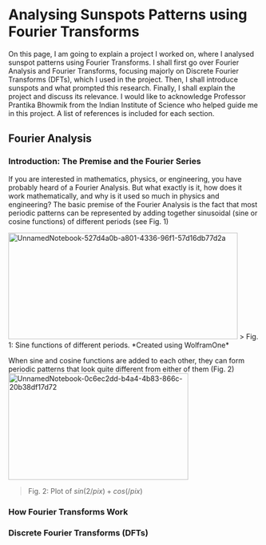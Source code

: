 # Analysing Sunspots Patterns using Fourier Transforms
On this page, I am going to explain a project I worked on, where I analysed sunspot patterns using Fourier Transforms. I shall first go over Fourier Analysis and Fourier Transforms, focusing majorly on Discrete Fourier Transforms (DFTs), which I used in the project. Then, I shall introduce sunspots and what prompted this research. Finally, I shall explain the project and discuss its relevance. I would like to acknowledge Professor Prantika Bhowmik from the Indian Institute of Science who helped guide me in this project. A list of references is included for each section. 

## Fourier Analysis

### Introduction: The Premise and the Fourier Series
If you are interested in mathematics, physics, or engineering, you have probably heard of a Fourier Analysis. But what exactly is it, how does it work mathematically, and why is it used so much in physics and engineering? The basic premise of the Fourier Analysis is the fact that most periodic patterns can be represented by adding together sinusoidal (sine or cosine functions) of different periods (see Fig. 1)

<img width="459" height="213" alt="UnnamedNotebook-527d4a0b-a801-4336-96f1-57d16db77d2a" src="https://github.com/user-attachments/assets/cbfbf5db-f517-4dd0-b63f-94d05f52fc03" />
> Fig. 1: Sine functions of different periods. *Created using WolframOne*

When sine and cosine functions are added to each other, they can form periodic patterns that look quite different from either of them (Fig. 2)
<img width="360" height="213" alt="UnnamedNotebook-0c6ec2dd-b4a4-4b83-866c-20b38df17d72" src="https://github.com/user-attachments/assets/57cf5e4a-7e7b-4633-ad19-fd929c254eae" />
> Fig. 2: Plot of $sin(2 /pi x) + cos(/pi x)$
### How Fourier Transforms Work

### Discrete Fourier Transforms (DFTs)
